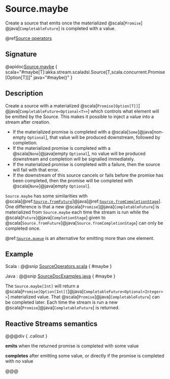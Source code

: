 # Source.maybe

Create a source that emits once the materialized @scala[`Promise`] @java[`CompletableFuture`] is completed with a value.

@ref[Source operators](../index.md#source-operators)

## Signature

@apidoc[Source.maybe](Source$) { scala="#maybe[T]:akka.stream.scaladsl.Source[T,scala.concurrent.Promise[Option[T]]]" java="#maybe()" }


## Description

Create a source with a materialized @scala[`Promise[Option[T]]`] @java[`CompletableFuture<Optional<T>>`] which
controls what element will be emitted by the Source. This makes it possible to inject a value into a stream
after creation.

* If the materialized promise is completed with a @scala[`Some`]@java[non-empty `Optional`],
  that value will be produced downstream, followed by completion.
* If the materialized promise is completed with a @scala[`None`]@java[empty `Optional`],
  no value will be produced downstream and completion will be signalled immediately.
* If the materialized promise is completed with a failure, then the source will fail with that error.
* If the downstream of this source cancels or fails before the promise has been completed, then the promise will be completed
  with @scala[`None`]@java[empty `Optional`].

`Source.maybe` has some similarities with @scala[@ref:[`Source.fromFuture`](fromFuture.md)]@java[@ref:[`Source.fromCompletionStage`](fromCompletionStage.md)].
One difference is that a new @scala[`Promise`]@java[`CompletableFuture`] is materialized from `Source.maybe` each time
the stream is run while the @scala[`Future`]@java[`CompletionStage`] given to 
@scala[`Source.fromFuture`]@java[`Source.fromCompletionStage`] can only be completed once.

@ref:[`Source.queue`](queue.md) is an alternative for emitting more than one element. 

## Example

Scala
:   @@snip [SourceOperators.scala](/akka-docs/src/test/scala/docs/stream/operators/SourceOperators.scala) { #maybe }

Java
:   @@snip [SourceDocExamples.java](/akka-docs/src/test/java/jdocs/stream/operators/SourceDocExamples.java) { #maybe }

The `Source.maybe[Int]` will return a @scala[`Promise[Option[Int]]`]@java[`CompletableFuture<Optional<Integer>>`]
materialized value. That @scala[`Promise`]@java[`CompletableFuture`] can be completed later. Each time the stream
is run a new @scala[`Promise`]@java[`CompletableFuture`] is returned. 

## Reactive Streams semantics

@@@div { .callout }

**emits** when the returned promise is completed with some value

**completes** after emitting some value, or directly if the promise is completed with no value

@@@

